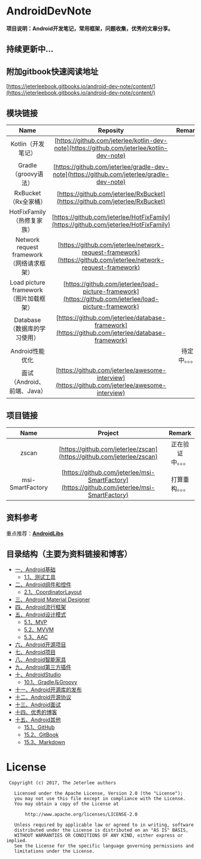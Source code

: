 # AndroidDevNote
**项目说明：Android开发笔记，常用框架，问题收集，优秀的文章分享。**

## 持续更新中...

## 附加gitbook快速阅读地址
[https://jeterleebook.gitbooks.io/android-dev-note/content/](https://jeterleebook.gitbooks.io/android-dev-note/content/)


## 模块链接
Name|Reposity|Remark
:-:|:--:|:-:
Kotlin（开发笔记）|[https://github.com/jeterlee/kotlin-dev-note](https://github.com/jeterlee/kotlin-dev-note)|
Gradle（groovy语法）|[https://github.com/jeterlee/gradle-dev-note](https://github.com/jeterlee/gradle-dev-note)|
RxBucket（Rx全家桶）|[https://github.com/jeterlee/RxBucket](https://github.com/jeterlee/RxBucket)|
HotFixFamily（热修复家族）|[https://github.com/jeterlee/HotFixFamily](https://github.com/jeterlee/HotFixFamily)|
Network request framework（网络请求框架）|[https://github.com/jeterlee/network-request-framework](https://github.com/jeterlee/network-request-framework)|
Load picture framework（图片加载框架）|[https://github.com/jeterlee/load-picture-framework](https://github.com/jeterlee/load-picture-framework)|
Database（数据库的学习使用）|[https://github.com/jeterlee/database-framework](https://github.com/jeterlee/database-framework)|
Android性能优化||待定中。。。
面试（Android、前端、Java）|[https://github.com/jeterlee/awesome-interview](https://github.com/jeterlee/awesome-interview)|


## 项目链接
Name|Project|Remark
:-:|:--:|:-:
zscan|[https://github.com/jeterlee/zscan](https://github.com/jeterlee/zscan)|正在验证中。。。
msi-SmartFactory|[https://github.com/jeterlee/msi-SmartFactory](https://github.com/jeterlee/msi-SmartFactory)|打算重构。。。


## 资料参考
重点推荐：[**AndroidLibs**](https://github.com/XXApple/AndroidLibs)


## 目录结构（主要为资料链接和博客）
- [一、Android基础](https://github.com/jeterlee/android-dev-note/blob/master/document/chapter1.md)
  - [1.1、测试工具](https://github.com/jeterlee/android-dev-note/blob/master/document/chapter1/testtool.md)
- [二、Android组件和控件](https://github.com/jeterlee/android-dev-note/blob/master/document/chapter2.md)
  - [2.1、CoordinatorLayout](https://github.com/jeterlee/android-dev-note/blob/master/document/chapter2/coordinatorlayout.md)
- [三、Android Material Designer](https://github.com/jeterlee/android-dev-note/blob/master/document/chapter3.md)
- [四、Android流行框架](https://github.com/jeterlee/android-dev-note/blob/master/document/chapter4.md)
- [五、Android设计模式](https://github.com/jeterlee/android-dev-note/blob/master/document/chapter5.md)
  - [5.1、MVP](https://github.com/jeterlee/android-dev-note/blob/master/document/chapter5/aac.md)
  - [5.2、MVVM](https://github.com/jeterlee/android-dev-note/blob/master/document/chapter5/mvp.md)
  - [5.3、AAC](https://github.com/jeterlee/android-dev-note/blob/master/document/chapter5/mvvm.md)
- [六、Android开源项目](https://github.com/jeterlee/android-dev-note/blob/master/document/chapter6.md)
- [七、Android项目](https://github.com/jeterlee/android-dev-note/blob/master/document/chapter7.md)
- [八、Android智能家具](https://github.com/jeterlee/android-dev-note/blob/master/document/chapter8.md)
- [九、Android第三方插件](https://github.com/jeterlee/android-dev-note/blob/master/document/chapter9.md)
- [十、AndroidStudio](https://github.com/jeterlee/android-dev-note/blob/master/document/chapter10.md)
  - [10.1、Gradle与Groovy]()
- [十一、Android开源库的发布](https://github.com/jeterlee/android-dev-note/blob/master/document/chapter11.md)
- [十二、Android开源协议](https://github.com/jeterlee/android-dev-note/blob/master/document/chapter12.md)
- [十三、Android面试](https://github.com/jeterlee/android-dev-note/blob/master/document/chapter13.md)
- [十四、优秀的博客](https://github.com/jeterlee/android-dev-note/blob/master/document/chapter14.md)
- [十五、Android其他](https://github.com/jeterlee/android-dev-note/blob/master/document/chapter15.md)
  - [15.1、GitHub](https://github.com/jeterlee/android-dev-note/blob/master/document/chapter15/github.md)
  - [15.2、GitBook](https://github.com/jeterlee/android-dev-note/blob/master/document/chapter15/gitbook.md)
  - [15.3、Markdown](https://github.com/jeterlee/android-dev-note/blob/master/document/chapter15/markdown.md)


# License

```
 Copyright (c) 2017, The Jeterlee authors 

   Licensed under the Apache License, Version 2.0 (the "License");
   you may not use this file except in compliance with the License.
   You may obtain a copy of the License at

       http://www.apache.org/licenses/LICENSE-2.0

   Unless required by applicable law or agreed to in writing, software
   distributed under the License is distributed on an "AS IS" BASIS,
   WITHOUT WARRANTIES OR CONDITIONS OF ANY KIND, either express or implied.
   See the License for the specific language governing permissions and
   limitations under the License.
```
